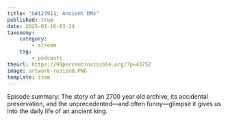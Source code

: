 ```yaml
---
title: "&#127911; Ancient DMs"
published: true
date: 2025-01-16-03-24
taxonomy:
    category:
        - stream
    tag:
        - podcasts
theurl: https://99percentinvisible.org/?p=43752
image: artwork-resized.PNG
template: item
---
```


Episode summary: The story of an 2700 year old archive, its accidental preservation, and the unprecedented&mdash;and often funny&mdash;glimpse it gives us into the daily life of an ancient king.
